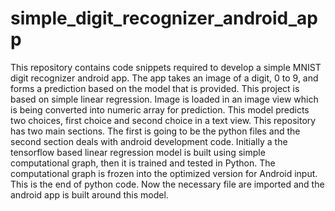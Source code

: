 # simple_digit_recognizer_android_app
This repository contains code snippets required to develop a simple MNIST digit recognizer android app.  The app takes an image of a digit, 0 to 9, and forms a prediction based on the model that is provided. This project is based on simple linear regression. Image is loaded in an image view which is being converted into numeric array for prediction. This model predicts two choices, first choice and second choice in a text view. This repository has two main sections.  The first is going to be the python files and the second section deals with android development code. Initially a the tensorflow based linear regression model is built using simple computational graph,  then it is trained and tested in Python.  The computational graph is frozen into the optimized version for Android input. This is the end of python code. Now the necessary file are imported and the android app is built around this model.
